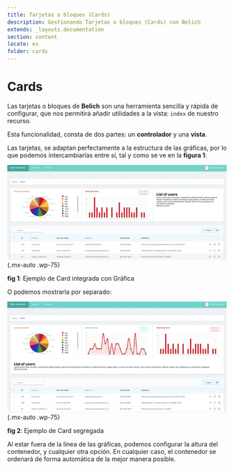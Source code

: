 ```yaml
---
title: Tarjetas o bloques (Cards)
description: Gestionando Tarjetas o bloques (Cards) con Belich
extends: _layouts.documentation
section: content
locate: es
folder: cards
---
```


# Cards

Las tarjetas o bloques de **Belich** son una herramienta sencilla y rápida de configurar, que nos permitirá añadir utilidades a la vista: `index` de nuestro recurso. 

Esta funcionalidad, consta de dos partes: un **controlador** y una **vista**.

Las tarjetas, se adaptan perfectamente a la estructura de las gráficas, por lo que podemos intercambiarlas entre sí, tal y como se ve en la **figura 1**:

![Card example](../../assets/images/cards/cards.webp){.mx-auto .wp-75}
<div id="legend"><b>fig 1</b>: Ejemplo de Card integrada con Gráfica</div>

O podemos mostrarla por separado:

![Card full example](../../assets/images/cards/cards-full.webp){.mx-auto .wp-75}
<div id="legend"><b>fig 2</b>: Ejemplo de Card segregada</div>

Al estar fuera de la linea de las gráficas, podemos configurar la altura del contenedor, y cualquier otra opción. En cualquier caso, el contenedor se ordenará de forma automática de la mejor manera posible.
